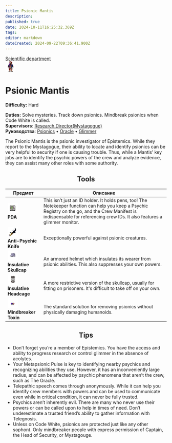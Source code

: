 ```yaml
---
title: Psionic Mantis
description: 
published: true
date: 2024-10-11T16:25:32.369Z
tags: 
editor: markdown
dateCreated: 2024-09-22T09:36:41.900Z
---
```


<div style="display: flex; justify-content: center;">
<div class="roles-passport rnd">
  <div class="title rnd "><a href="/roles/scientificdepartment">Scientific department</a></div>
  <div>
    <div><div><img src="/roles/mantis.png"></div></div>
  <div><div>
    <h1>Psionic Mantis</h1>
    <p><strong>Difficulty:</strong> Hard</p>
    <strong>Duties:</strong> Solve mysteries. Track down psionics. Mindbreak psionics when Code White is called. <br>
    <b>Supervisors</b>: <a href="/roles/researchdirector">Research Director(Mystagogue)</a><br>
    <b>Руководства</b>: <a href="/guides/psionics">Psionics</a> • <a href="/guides/oracle">Oracle</a> • <a href="/guides/glimmer">Glimmer
</a>
  </div></div>
  </div>
</div>
</div>

The Psionic Mantis is the psionic investigator of Epistemics. While they report to the Mystagogue, their ability to locate and identify psionics can be very helpful to security if one is causing trouble. Thus, while a Mantis’ key jobs are to identify the psychic powers of the crew and analyze evidence, they can assist many other roles with some authority.

## <center>Tools</center>

<center>
  <table class="rnd1">
    <thead>
      <tr>
        <th>Предмет</th>
        <th>Описание</th>
      </tr>
    </thead>
    <tbody>
      <tr>
        <td><img src="/guides/psionics/pdamantis.png"><b><br>PDA</b></td>
        <td>This isn’t just an ID holder. It holds pens, too! The Notekeeper function can help you keep a Psychic Registry on the go, and the Crew Manifest is indispensable for referencing crew IDs. It also features a glimmer monitor.</td>
      </tr>
      <tr>
        <td><img src="/guides/psionics/antipsychicknife.png"><b><br>Anti-Psychic Knife</b></td>
        <td>Exceptionally powerful against psionic creatures.</td>
      </tr>
      <tr>
        <td><img src="/guides/psionics/insulativeskullcap.png"><b><br>Insulative Skullcap</b></td>
        <td>An armored helmet which insulates its wearer from psionic abilities. This also suppresses your own powers.</td>
      </tr>
      <tr>
        <td><img src="/guides/psionics/insulativeheadcage.png"><b><br>Insulative Headcage</b></td>
        <td>A more restrictive version of the skullcap, usually for fitting on prisoners. It's difficult to take off on your own.</td>
      </tr>
      <tr>
        <td><img src="/guides/psionics/pill.png"><b><br>Mindbreaker Toxin</b></td>
        <td>The standard solution for removing psionics without physically damaging humanoids.</td>
      </tr>
    </tbody>
  </table>
</center>

## <center>Tips</center>

- Don’t forget you’re a member of Epistemics. You have the access and ability to progress research or control glimmer in the absence of acolytes.
- Your Metapsionic Pulse is key to identifying nearby psychics and recognizing abilities they use. However, it has an inconveniently large radius, and can be affected by psychic phenomena that aren’t the crew, such as The Oracle.
- Telepathic speech comes through anonymously. While it can help you identify crew members with powers and can be used to communicate even while in critical condition, it can never be fully trusted.
- Psychics aren’t inherently evil. There are many who never use their powers or can be called upon to help in times of need. Don’t underestimate a trusted friend’s ability to gather information with Telegnosis.
- Unless on Code White, psionics are protected just like any other sophont. Only mindbreaker people with express permission of Captain, the Head of Security, or Mystagouge.

<div class="table"></div>